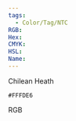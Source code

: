 ```yaml
---
tags:
  - Color/Tag/NTC
RGB:
Hex:
CMYK:
HSL:
Name:
---
```

Chilean Heath
```palette
#FFFDE6
```
RGB
